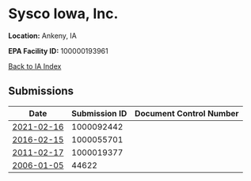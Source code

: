 # Sysco Iowa, Inc.

**Location:** Ankeny, IA

**EPA Facility ID:** 100000193961

[Back to IA Index](../../index.md)

## Submissions

| Date | Submission ID | Document Control Number |
|------|--------------|-------------------------|
| [2021-02-16](submissions/1000092442.md) | 1000092442 |  |
| [2016-02-15](submissions/1000055701.md) | 1000055701 |  |
| [2011-02-17](submissions/1000019377.md) | 1000019377 |  |
| [2006-01-05](submissions/44622.md) | 44622 |  |

